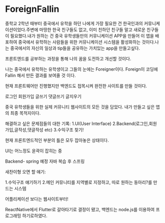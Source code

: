 # ForeignFallin

중학교 2학년 때부터 중국에서 유학을 하던 나에게 가장 필요한 건 한국인과의 커뮤니케이션이었다.주변에 마땅한 한국 친구들도 없고, 이미 친하던 친구들 말고 새로운 친구들이 필요했다.내가 원하는 건 중국 유학생들만의 커뮤니케이션 APP을 만들어 이 앱을 배포하여 중국에서 유학하는 사람들을 위한 커뮤니케이션 시스템을 활성화하는 것이다.나는 중국에서의 자신의 일상과 tip들을 공유하는 가치있는 app을 만들고싶다.

프론트엔드를 공부하는 과정을 통해 나의 꿈을 도전하고 개선할 것이다.

나는 중국에서 유학하는 유학생이고 그들의 눈에는 Foreigner이다. Foreign이 코딩에 Fallin 해서 만든 결과를 보여줄 것 이다.

현재 프론트웨어만 진행했지만 백엔드도 접목시켜 완전한 사이트를 만들 것이다.

로그인 회원가입 글쓰기 댓글쓰기 글지우기

중국 유학생들을 위한 실제 커뮤니티 웹사이트의 모든 것을 담았다.
내가 만들고 싶은 앱의 최종 목적지이다.

해결하고 싶은 문제점들의 대한 기록:
1.UI(User Interface)
2.Backend(로그인,회원가입,글작성,댓글작성 etc)
3.수익구조 찾기!

현재 프론트엔드적인 부분의 틀은 모두 잡아놓은 상태이다.

UI는 어느정도 윤곽이 잡히는 중

Backend- spring 예정
자바 복습 후 스프링

새찬이형 오면 할 얘기:

1.수익구조 얘기하기
2.메인 커뮤니티를 지역별로 지정하고, 따로 원하는 동아리?를 만드는 시스템

어플리케이션 보다는 웹사이트부터!

ReactNative에서  Flutter로 갈아타기로 결정이 됐고, 백엔드는 node.js를 이용하여 프로그래밍 하기로하였다.
